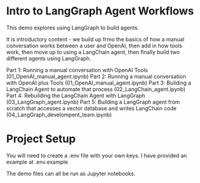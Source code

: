 # Intro to LangGraph Agent Workflows
This demo explores using LangGraph to build agents.

It is introductory content - we build up frmo the basics of how a manual conversation works between a user and OpenAI, then add in how tools work, then move up to using a LangChain agent, then finally build two different agents using LangGraph.

Part 1: Running a manual conversation with OpenAI Tools (01_OpenAI_manual_agent.ipynb)
Part 2: Running a manual conversation with OpenAI plus Tools (01_OpenAI_manual_agent.ipynb)
Part 3: Building a LangChain Agent to automate that process (02_LangChain_agent.ipynb)
Part 4: Rebuilding the LangChain Agent with LangGraph (03_LangGraph_agent.ipynb)
Part 5: Building a LangGraph agent from scratch that accesses a vector database and writes LangChain code (04_LangGraph_develompent_team.ipynb)

# Project Setup
You will need to create a .env file with your own keys. I have provided an example at .env.example

The demo files can all be run as Jupyter notebooks.

